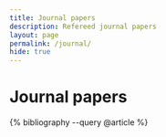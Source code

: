 ```yaml
---
title: Journal papers
description: Refereed journal papers
layout: page
permalink: /journal/
hide: true
---
```


# Journal papers


{% bibliography --query @article %}
